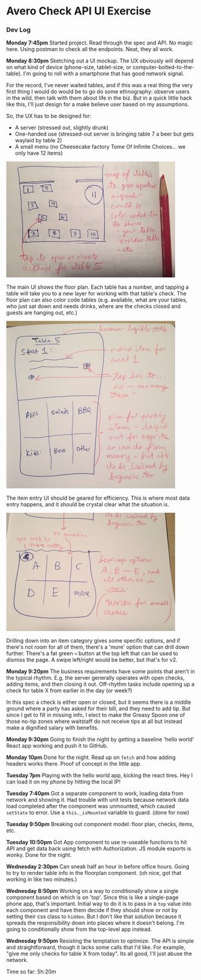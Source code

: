 # Avero Check API UI Exercise

### Dev Log

**Monday 7:45pm** Started project. Read through the spec and API. No magic here. Using postman to check all the endpoints. Neat, they all work.

**Monday 8:30pm** Sketching out a UI mockup. The UX obviously will depend on what kind of device (phone-size, tablet-size, or computer-bolted-to-the-table). I'm going to roll with a smartphone that has good network signal.

For the record, I've never waited tables, and if this was a real thing the very first thing I would do would be to go do some ethnography: observe users in the wild, then talk with them about life in the biz. But in a quick little hack like this, I'll just design for a make believe user based on my assumptions.

So, the UX has to be designed for:

- A server (stressed out, slightly drunk)
- One-handed use (stressed-out server is bringing table 7 a beer but gets waylaid by table 2)
- A small menu (no Cheesecake factory Tome Of Infinite Choices... we only have 12 items)

![Table layout](img/IMG_0975.jpg)

The main UI shows the floor plan. Each table has a number, and tapping a table will take you to a new layer for working with that table's check. The floor plan can also color code tables (e.g. available, what are your tables, who just sat down and needs drinks, where are the checks closed and guests are hanging out, etc.)

![Item Entry](img/IMG_0976.jpg)

The item entry UI should be geared for efficiency. This is where most data entry happens, and it should be crystal clear what the situation is.

![Beverage Entry](img/IMG_0977.jpg)

Drilling down into an item category gives some specific options, and if there's not room for all of them, there's a 'more' option that can drill down further. There's a fat green `<` button at the top left that can be used to dismiss the page. A swipe left/right would be better, but that's for v2.

**Monday 9:20pm** The business requirements have some points that aren't in the typical rhythm. E.g. the server generally operates with open checks, adding items, and then closing it out. Off-rhythm tasks include opening up a check for table X from earlier in the day (or week?)

In this spec a check is either open or closed, but it seems there is a middle ground where a party has asked for their bill, and they need to add tip. But since I get to fill in missing info, I elect to make the Greasy Spoon one of those no-tip zones where waitstaff do not receive tips at all but instead make a dignified salary with benefits.

**Monday 9:30pm** Going to finish the night by getting a baseline 'hello world' React app working and push it to GitHub.

**Monday 10pm** Done for the night. Read up on `fetch` and how adding headers works there. Proof of concept in the little app.

**Tuesday 7pm** Playing with the hello world app, kicking the react tires. Hey I can load it on my phone by hitting the local IP!

**Tuesday 7:40pm** Got a separate component to work, loading data from network and showing it. Had trouble with unit tests because network data load completed after the component was unmounted, which caused `setState` to error. Use a `this._isMounted` variable to guard. (done for now)

**Tuesday 9:50pm** Breaking out component model: floor plan, checks, items, etc.

**Tuesday 10:50pm** Got App component to use re-useable functions to hit API and get data back using fetch with Authorization. JS module exports is wonky. Done for the night.

**Wednesday 2:30pm** Can sneak half an hour in before office hours. Going to try to render table info in the floorplan component. (oh nice, got that working in like two minutes.)



**Wednesday 8:50pm** Working on a way to conditionally show a single component based on which is on 'top'. Since this is like a single-page phone app, that's important. Initial way to do it is to pass in a `top` value into each component and have them decide if they should show or not by setting their css class to `hidden`. But I don't like that solution because it spreads the responsibility down into places where it doesn't belong. I'm going to conditionally show from the top-level app instead.

**Wednesday 9:50pm** Resisting the temptation to optimize. The API is simple and straightforward, though it lacks some calls that I'd like. For example, "give me only checks for table X from today". Its all good, I'll just abuse the network.

Time so far: 5h:20m